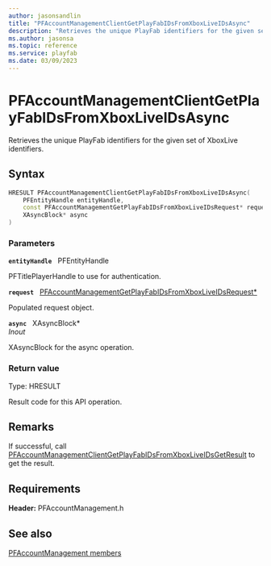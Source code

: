```yaml
---
author: jasonsandlin
title: "PFAccountManagementClientGetPlayFabIDsFromXboxLiveIDsAsync"
description: "Retrieves the unique PlayFab identifiers for the given set of XboxLive identifiers."
ms.author: jasonsa
ms.topic: reference
ms.service: playfab
ms.date: 03/09/2023
---
```


# PFAccountManagementClientGetPlayFabIDsFromXboxLiveIDsAsync  

Retrieves the unique PlayFab identifiers for the given set of XboxLive identifiers.  

## Syntax  
  
```cpp
HRESULT PFAccountManagementClientGetPlayFabIDsFromXboxLiveIDsAsync(  
    PFEntityHandle entityHandle,  
    const PFAccountManagementGetPlayFabIDsFromXboxLiveIDsRequest* request,  
    XAsyncBlock* async  
)  
```  
  
### Parameters  
  
**`entityHandle`** &nbsp; PFEntityHandle  
  
PFTitlePlayerHandle to use for authentication.  
  
**`request`** &nbsp; [PFAccountManagementGetPlayFabIDsFromXboxLiveIDsRequest*](../../pfaccountmanagementtypes/structs/pfaccountmanagementgetplayfabidsfromxboxliveidsrequest.md)  
  
Populated request object.  
  
**`async`** &nbsp; XAsyncBlock*  
*_Inout_*  
  
XAsyncBlock for the async operation.  
  
  
### Return value
Type: HRESULT
  
Result code for this API operation.
  
## Remarks  
  
If successful, call [PFAccountManagementClientGetPlayFabIDsFromXboxLiveIDsGetResult](pfaccountmanagementclientgetplayfabidsfromxboxliveidsgetresult.md) to get the result.
  
## Requirements  
  
**Header:** PFAccountManagement.h
  
## See also  
[PFAccountManagement members](../pfaccountmanagement_members.md)  

  
  
